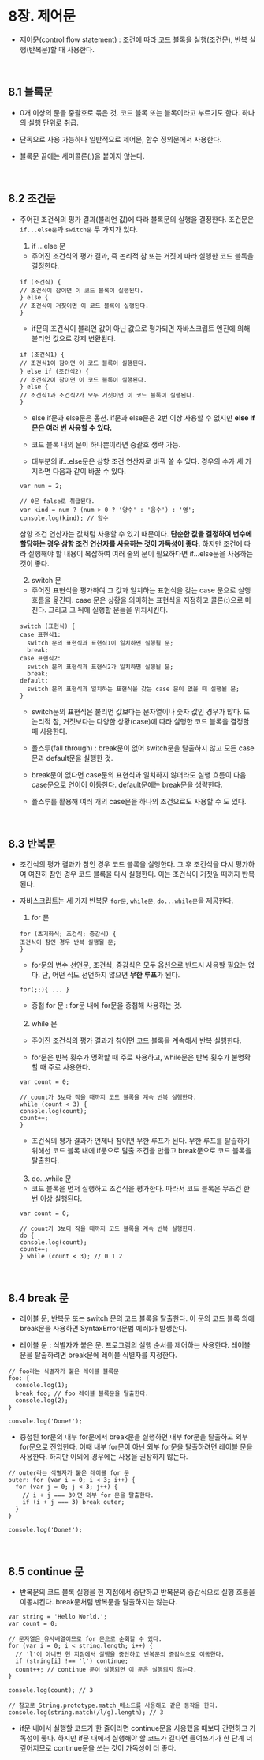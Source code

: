 # 8장. 제어문

* 제어문(control flow statement) : 조건에 따라 코드 블록을 실행(조건문), 반복 실행(반복문)할 때 사용한다.

<br>

## 8.1 블록문

* 0개 이상의 문을 중괄호로 묶은 것. 코드 블록 또는 블록이라고 부르기도 한다. 하나의 실행 단위로 취급.

* 단독으로 사용 가능하나 일반적으로 제어문, 함수 정의문에서 사용한다.

* 블록문 끝에는 세미콜론(;)을 붙이지 않는다.

<br>

## 8.2 조건문

* 주어진 조건식의 평가 결과(불리언 값)에 따라 블록문의 실행을 결정한다. 조건문은 `if...else문`과 `switch문` 두 가지가 있다.

  1. if ...else 문

  * 주어진 조건식의 평가 결과, 즉 논리적 참 또는 거짓에 따라 실행한 코드 블록을 결정한다.

  ```
  if (조건식) {
  // 조건식이 참이면 이 코드 블록이 실행된다.
  } else {
  // 조건식이 거짓이면 이 코드 블록이 실행된다.
  }
  ```
  
  * if문의 조건식이 불리언 값이 아닌 값으로 평가되면 자바스크립트 엔진에 의해 불리언 값으로 강제 변환된다.

  ```
  if (조건식1) {
  // 조건식1이 참이면 이 코드 블록이 실행된다.
  } else if (조건식2) {
  // 조건식2이 참이면 이 코드 블록이 실행된다.
  } else {
  // 조건식1과 조건식2가 모두 거짓이면 이 코드 블록이 실행된다.
  }
  ```
  
  * else if문과 else문은 옵션. if문과 else문은 2번 이상 사용할 수 없지만 **else if문은 여러 번 사용할 수 있다.**

  * 코드 블록 내의 문이 하나뿐이라면 중괄호 생략 가능.

  * 대부분의 if...else문은 삼항 조건 연산자로 바꿔 쓸 수 있다. 경우의 수가 세 가지라면 다음과 같이 바꿀 수 있다.

  ```
  var num = 2;

  // 0은 false로 취급된다.
  var kind = num ? (num > 0 ? '양수' : '음수') : '영';
  console.log(kind); // 양수
  ```
  삼항 조건 연산자는 값처럼 사용할 수 있기 때문이다. 
  **단순한 값을 결정하여 변수에 할당하는 경우 삼항 조건 연산자를 사용하는 것이 가독성이 좋다.** 하지만 조건에 따라 실행해야 할 내용이 복잡하여 여러 줄의 문이 필요하다면 if...else문을 사용하는 것이 좋다.
  
  
  2. switch 문

  * 주어진 표현식을 평가하여 그 값과 일치하는 표현식을 갖는 case 문으로 실행 흐름을 옮긴다. case 문은 상황을 의미하는 표현식을 지정하고 콜론(:)으로 마친다. 그리고 그 뒤에 실행할 문들을 위치시킨다.

  ```
  switch (표현식) {
  case 표현식1:
    switch 문의 표현식과 표현식1이 일치하면 실행될 문;
    break;
  case 표현식2:
    switch 문의 표현식과 표현식2가 일치하면 실행될 문;
    break;
  default:
    switch 문의 표현식과 일치하는 표현식을 갖는 case 문이 없을 때 실행될 문;
  }
  ```
  
  * switch문의 표현식은 불리언 값보다는 문자열이나 숫자 값인 경우가 많다. 또 논리적 참, 거짓보다는 다양한 상황(case)에 따라 실행한 코드 블록을 결정할 때 사용한다.

  * 폴스루(fall through) : break문이 없어 switch문을 탈출하지 않고 모든 case문과 default문을 실행한 것.
  
  * break문이 없다면 case문의 표현식과 일치하지 않더라도 실행 흐름이 다음 case문으로 연이어 이동한다. default문에는 break문을 생략한다.

  * 폴스루를 활용해 여러 개의 case문을 하나의 조건으로도 사용할 수 도 있다.

<br>

## 8.3 반복문

* 조건식의 평가 결과가 참인 경우 코드 블록을 실행한다. 그 후 조건식을 다시 평가하여 여전히 참인 경우 코드 블록을 다시 실행한다. 이는 조건식이 거짓일 때까지 반복된다.

* 자바스크립트는 세 가지 반복문 `for문`, `while문`, `do...while문`을 제공한다.

  1. for 문
  
  ```
  for (초기화식; 조건식; 증감식) {
  조건식이 참인 경우 반복 실행될 문;
  }
  ```
  
  * for문의 변수 선언문, 조건식, 증감식은 모두 옵션으로 반드시 사용할 필요는 없다. 단, 어떤 식도 선언하지 않으면 **무한 루프**가 된다.
  ```
  for(;;){ ... }
  ```
  
  * 중첩 for 문 : for문 내에 for문을 중첩해 사용하는 것.
  
  <br>
  
  2. while 문

  * 주어진 조건식의 평가 결과가 참이면 코드 블록을 계속해서 반복 실행한다.

  * for문은 반복 횟수가 명확할 때 주로 사용하고, while문은 반복 횟수가 불명확할 때 주로 사용한다.
  
  ```
  var count = 0;

  // count가 3보다 작을 때까지 코드 블록을 계속 반복 실행한다.
  while (count < 3) {
  console.log(count);
  count++;
  }
  ```
  
  * 조건식의 평가 결과가 언제나 참이면 무한 루프가 된다. 무한 루프를 탈출하기 위해선 코드 블록 내에 if문으로 탈출 조건을 만들고 break문으로 코드 블록을 탈출한다.
  
  <br>
  
  3. do...while 문

  * 코드 블록을 먼저 실행하고 조건식을 평가한다. 따라서 코드 블록은 무조건 한 번 이상 실행된다.

  ```
  var count = 0;

  // count가 3보다 작을 때까지 코드 블록을 계속 반복 실행한다.
  do {
  console.log(count);
  count++;
  } while (count < 3); // 0 1 2
  ```
  
<br>

## 8.4 break 문

* 레이블 문, 반복문 또는 switch 문의 코드 블록을 탈출한다. 이 문의 코드 블록 외에 break문을 사용하면 SyntaxError(문법 에러)가 발생한다.

* 레이블 문 : 식별자가 붙은 문. 프로그램의 실행 순서를 제어하는 사용한다. 레이블 문을 탈출하려면 break문에 레이블 식별자를 지정한다.

```
// foo라는 식별자가 붙은 레이블 블록문
foo: {
  console.log(1);
  break foo; // foo 레이블 블록문을 탈출한다.
  console.log(2);
}

console.log('Done!');
```

* 중첩된 for문의 내부 for문에서 break문을 실행하면 내부 for문을 탈출하고 외부 for문으로 진입한다. 이때 내부 for문이 아닌 외부 for문을 탈출하려면 레이블 문을 사용한다. 하지만 이외에 경우에는 사용을 권장하지 않는다.

```
// outer라는 식별자가 붙은 레이블 for 문
outer: for (var i = 0; i < 3; i++) {
  for (var j = 0; j < 3; j++) {
    // i + j === 3이면 외부 for 문을 탈출한다.
    if (i + j === 3) break outer;
  }
}

console.log('Done!');
```

<br>

## 8.5 continue 문

* 반복문의 코드 블록 실행을 현 지점에서 중단하고 반복문의 증감식으로 실행 흐름을 이동시킨다. break문처럼 반복문을 탈출하지는 않는다.

```
var string = 'Hello World.';
var count = 0;

// 문자열은 유사배열이므로 for 문으로 순회할 수 있다.
for (var i = 0; i < string.length; i++) {
  // 'l'이 아니면 현 지점에서 실행을 중단하고 반복문의 증감식으로 이동한다.
  if (string[i] !== 'l') continue;
  count++; // continue 문이 실행되면 이 문은 실행되지 않는다.
}

console.log(count); // 3

// 참고로 String.prototype.match 메소드를 사용해도 같은 동작을 한다.
console.log(string.match(/l/g).length); // 3
```

* if문 내에서 실행할 코드가 한 줄이라면 continue문을 사용했을 때보다 간편하고 가독성이 좋다. 하지만 if문 내에서 실행해야 할 코드가 길다면 들여쓰기가 한 단계 더 깊어지므로 continue문을 쓰는 것이 가독성이 더 좋다.
  

